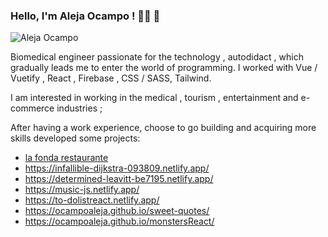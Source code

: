 ### Hello, I'm Aleja Ocampo ! 👩‍💻 👋

 ![Aleja Ocampo](https://blog-cms.workifit.com/wp-content/uploads/2021/01/0_K2WLMTExLyida7OR.gif)


   Biomedical engineer passionate for the technology , autodidact , which gradually leads me to enter the world of programming. 
                  I worked with Vue / Vuetify , React , Firebase , CSS / SASS, Tailwind.
       
   I am interested in working in the medical , tourism , entertainment and e-commerce industries ;

  After having a work experience, choose to go building and acquiring more skills developed some projects:
                        
  + [la fonda restaurante](https://lafondarestaurant.netlify.com)
  + https://infallible-dijkstra-093809.netlify.app/
  + https://determined-leavitt-be7195.netlify.app/
  + https://music-js.netlify.app/
  + https://to-dolistreact.netlify.app/
  + https://ocampoaleja.github.io/sweet-quotes/
  + https://ocampoaleja.github.io/monstersReact/
